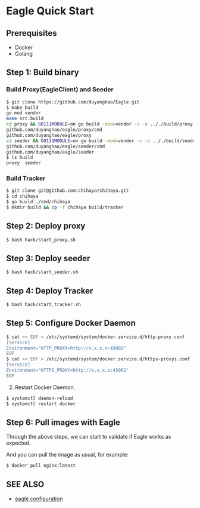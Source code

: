 # Eagle Quick Start

## Prerequisites

* Docker
* Golang

## Step 1: Build binary

### Build Proxy(EagleClient) and Seeder
 
```bash
$ git clone https://github.com/duyanghao/Eagle.git
$ make build
go mod vendor
make src.build
cd proxy && GO111MODULE=on go build -mod=vendor -v -o .././build/proxy
github.com/duyanghao/eagle/proxy/cmd
github.com/duyanghao/eagle/proxy
cd seeder && GO111MODULE=on go build -mod=vendor -v -o .././build/seeder
github.com/duyanghao/eagle/seeder/cmd
github.com/duyanghao/eagle/seeder
$ ls build
proxy  seeder
```

### Build Tracker

```bash
$ git clone git@github.com:chihaya/chihaya.git
$ cd chihaya
$ go build ./cmd/chihaya    
$ mkdir build && cp -f chihaya build/tracker
```

## Step 2: Deploy proxy

```bash
$ bash hack/start_proxy.sh
```

## Step 3: Deploy seeder

```bash
$ bash hack/start_seeder.sh
``` 

## Step 4: Deploy Tracker

```bash
$ bash hack/start_tracker.sh
```

## Step 5: Configure Docker Daemon

```bash
$ cat << EOF > /etc/systemd/system/docker.service.d/http-proxy.conf
[Service]
Environment="HTTP_PROXY=http://x.x.x.x:43002"
EOF
$ cat << EOF > /etc/systemd/system/docker.service.d/https-proxys.conf
[Service]
Environment="HTTPS_PROXY=http://x.x.x.x:43002"
EOF
```

2. Restart Docker Daemon.

```bash
$ systemctl daemon-reload
$ systemctl restart docker
```

## Step 6: Pull images with Eagle

Through the above steps, we can start to validate if Eagle works as expected.

And you can pull the image as usual, for example:

```bash
$ docker pull nginx:latest
```

## SEE ALSO

- [eagle configuration](../configuration/configuration.md)
